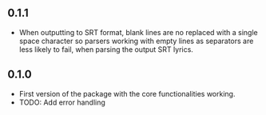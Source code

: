 ## 0.1.1

- When outputting to SRT format, blank lines are no replaced with a single space character so parsers working with empty lines as separators are less likely to fail, when parsing the output SRT lyrics.

## 0.1.0

- First version of the package with the core functionalities working.
- TODO: Add error handling
